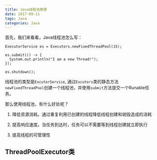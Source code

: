 ```yaml
---
title: Java线程池原理
date: 2017-09-11
tags: Java
categories: Java
---
```


首先，我们来看看，Java线程池怎么写：
```
ExecutorService es = Executors.newFixedThreadPool(15);

es.submit(() -> {
  System.out.println("I am a new Thread!");
});

es.shutdown();

```
线程池的类型是`ExcutorService`, 通过`Excutors`类的静态方法`newFixedThreadPool`创建一个线程池，并使用`submit`方法提交一个Runable任务。

那么使用线程池，有什么好处呢？

1. 降低资源消耗。通过重复利用已创建的线程降低线程创建和销毁造成的消耗

2. 提高响应速度。当任务到达时，任务可以不需要等到线程创建就立即执行

3. 提高线程的可管理性

## ThreadPoolExecutor类
